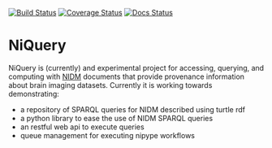 [![Build Status](https://travis-ci.org/nicholsn/niquery.svg?branch=master)](https://travis-ci.org/nicholsn/niquery) [![Coverage Status](https://coveralls.io/repos/nicholsn/niquery/badge.png)](https://coveralls.io/r/nicholsn/niquery) [![Docs Status](https://readthedocs.org/projects/niquery/badge/?version=latest)](https://github.com/nicholsn/niquery)

NiQuery
=======
NiQuery is (currently) and experimental project for accessing, querying, and computing with [NIDM](http://nidm.nidash.org) 
documents that provide provenance information about brain imaging datasets. Currently it is working towards demonstrating:

- a repository of SPARQL queries for NIDM described using turtle rdf
- a python library to ease the use of NIDM SPARQL queries
- an restful web api to execute queries
- queue management for executing nipype workflows

